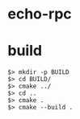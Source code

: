 # echo-rpc

# build
```
$> mkdir -p BUILD
$> cd BUILD/
$> cmake ../
$> cd ..
$> cmake .
$> cmake --build .
```
